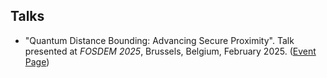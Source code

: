 ## Talks

- "Quantum Distance Bounding: Advancing Secure Proximity". Talk presented at *FOSDEM 2025*, Brussels, Belgium, February 2025. ([Event Page](https://fosdem.org/2025/schedule/event/fosdem-2025-4623-quantum-distance-bounding-advancing-secure-proximity/))